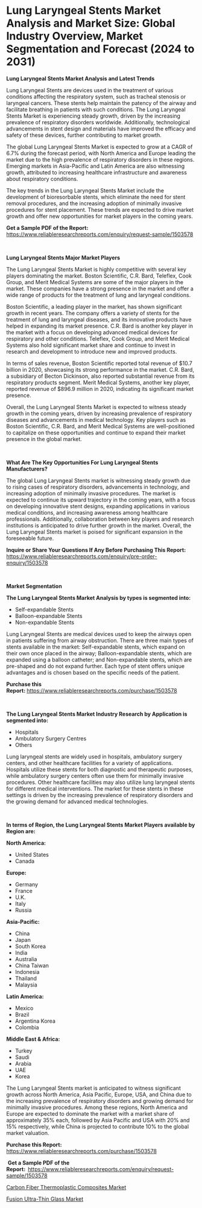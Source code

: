 <p><h1>Lung Laryngeal Stents Market Analysis and Market Size: Global Industry Overview, Market Segmentation and Forecast (2024 to 2031)</h1></p><p><strong>Lung Laryngeal Stents Market Analysis and Latest Trends</strong></p>
<p><p>Lung Laryngeal Stents are devices used in the treatment of various conditions affecting the respiratory system, such as tracheal stenosis or laryngeal cancers. These stents help maintain the patency of the airway and facilitate breathing in patients with such conditions. The Lung Laryngeal Stents Market is experiencing steady growth, driven by the increasing prevalence of respiratory disorders worldwide. Additionally, technological advancements in stent design and materials have improved the efficacy and safety of these devices, further contributing to market growth.</p><p>The global Lung Laryngeal Stents Market is expected to grow at a CAGR of 6.7% during the forecast period, with North America and Europe leading the market due to the high prevalence of respiratory disorders in these regions. Emerging markets in Asia-Pacific and Latin America are also witnessing growth, attributed to increasing healthcare infrastructure and awareness about respiratory conditions.</p><p>The key trends in the Lung Laryngeal Stents Market include the development of bioresorbable stents, which eliminate the need for stent removal procedures, and the increasing adoption of minimally invasive procedures for stent placement. These trends are expected to drive market growth and offer new opportunities for market players in the coming years.</p></p>
<p><strong>Get a Sample PDF of the Report:&nbsp;</strong> <a href="https://www.reliableresearchreports.com/enquiry/request-sample/1503578">https://www.reliableresearchreports.com/enquiry/request-sample/1503578</a></p>
<p>&nbsp;</p>
<p><strong>Lung Laryngeal Stents Major Market Players</strong></p>
<p><p>The Lung Laryngeal Stents Market is highly competitive with several key players dominating the market. Boston Scientific, C.R. Bard, Teleflex, Cook Group, and Merit Medical Systems are some of the major players in the market. These companies have a strong presence in the market and offer a wide range of products for the treatment of lung and laryngeal conditions.</p><p>Boston Scientific, a leading player in the market, has shown significant growth in recent years. The company offers a variety of stents for the treatment of lung and laryngeal diseases, and its innovative products have helped in expanding its market presence. C.R. Bard is another key player in the market with a focus on developing advanced medical devices for respiratory and other conditions. Teleflex, Cook Group, and Merit Medical Systems also hold significant market share and continue to invest in research and development to introduce new and improved products.</p><p>In terms of sales revenue, Boston Scientific reported total revenue of $10.7 billion in 2020, showcasing its strong performance in the market. C.R. Bard, a subsidiary of Becton Dickinson, also reported substantial revenue from its respiratory products segment. Merit Medical Systems, another key player, reported revenue of $896.9 million in 2020, indicating its significant market presence.</p><p>Overall, the Lung Laryngeal Stents Market is expected to witness steady growth in the coming years, driven by increasing prevalence of respiratory diseases and advancements in medical technology. Key players such as Boston Scientific, C.R. Bard, and Merit Medical Systems are well-positioned to capitalize on these opportunities and continue to expand their market presence in the global market.</p></p>
<p>&nbsp;</p>
<p><strong>What Are The Key Opportunities For Lung Laryngeal Stents Manufacturers?</strong></p>
<p><p>The global Lung Laryngeal Stents market is witnessing steady growth due to rising cases of respiratory disorders, advancements in technology, and increasing adoption of minimally invasive procedures. The market is expected to continue its upward trajectory in the coming years, with a focus on developing innovative stent designs, expanding applications in various medical conditions, and increasing awareness among healthcare professionals. Additionally, collaboration between key players and research institutions is anticipated to drive further growth in the market. Overall, the Lung Laryngeal Stents market is poised for significant expansion in the foreseeable future.</p></p>
<p><strong>Inquire or Share Your Questions If Any Before Purchasing This Report:</strong> <a href="https://www.reliableresearchreports.com/enquiry/pre-order-enquiry/1503578">https://www.reliableresearchreports.com/enquiry/pre-order-enquiry/1503578</a></p>
<p>&nbsp;</p>
<p><strong>Market Segmentation</strong></p>
<p><strong>The Lung Laryngeal Stents Market Analysis by types is segmented into:</strong></p>
<p><ul><li>Self-expandable Stents</li><li>Balloon-expandable Stents</li><li>Non-expandable Stents</li></ul></p>
<p><p>Lung Laryngeal Stents are medical devices used to keep the airways open in patients suffering from airway obstruction. There are three main types of stents available in the market: Self-expandable stents, which expand on their own once placed in the airway; Balloon-expandable stents, which are expanded using a balloon catheter; and Non-expandable stents, which are pre-shaped and do not expand further. Each type of stent offers unique advantages and is chosen based on the specific needs of the patient.</p></p>
<p><strong>Purchase this Report:&nbsp;</strong><a href="https://www.reliableresearchreports.com/purchase/1503578">https://www.reliableresearchreports.com/purchase/1503578</a></p>
<p>&nbsp;</p>
<p><strong>The Lung Laryngeal Stents Market Industry Research by Application is segmented into:</strong></p>
<p><ul><li>Hospitals</li><li>Ambulatory Surgery Centres</li><li>Others</li></ul></p>
<p><p>Lung laryngeal stents are widely used in hospitals, ambulatory surgery centers, and other healthcare facilities for a variety of applications. Hospitals utilize these stents for both diagnostic and therapeutic purposes, while ambulatory surgery centers often use them for minimally invasive procedures. Other healthcare facilities may also utilize lung laryngeal stents for different medical interventions. The market for these stents in these settings is driven by the increasing prevalence of respiratory disorders and the growing demand for advanced medical technologies.</p></p>
<p>&nbsp;</p>
<p><strong>In terms of Region, the Lung Laryngeal Stents Market Players available by Region are:</strong></p>
<p>
    <p> <strong> North America: </strong>
        <ul>
            <li>United States</li>
            <li>Canada</li>
        </ul>
        </p> 
    <p> <strong> Europe: </strong>
        <ul>
            <li>Germany</li>
            <li>France</li>
            <li>U.K.</li>
            <li>Italy</li>
            <li>Russia</li>
        </ul>
        </p> 
    <p> <strong> Asia-Pacific: </strong>
        <ul>
            <li>China</li>
            <li>Japan</li>
            <li>South Korea</li>
            <li>India</li>
            <li>Australia</li>
            <li>China Taiwan</li>
            <li>Indonesia</li>
            <li>Thailand</li>
            <li>Malaysia</li>
        </ul>
        </p> 
    <p> <strong> Latin America: </strong>
        <ul>
            <li>Mexico</li>
            <li>Brazil</li>
            <li>Argentina Korea</li>
            <li>Colombia</li>
        </ul>
        </p> 
    <p> <strong> Middle East & Africa: </strong>
        <ul>
            <li>Turkey</li>
            <li>Saudi</li>
            <li>Arabia</li>
            <li>UAE</li>
            <li>Korea</li>
        </ul>
    </p>
    </p>
<p><p>The Lung Laryngeal Stents market is anticipated to witness significant growth across North America, Asia Pacific, Europe, USA, and China due to the increasing prevalence of respiratory disorders and growing demand for minimally invasive procedures. Among these regions, North America and Europe are expected to dominate the market with a market share of approximately 35% each, followed by Asia Pacific and USA with 20% and 15% respectively, while China is projected to contribute 10% to the global market valuation.</p></p>
<p><strong>Purchase this Report: </strong><a href="https://www.reliableresearchreports.com/purchase/1503578">https://www.reliableresearchreports.com/purchase/1503578</a></p>
<p>&nbsp;<strong>Get a Sample PDF of the Report:&nbsp;&nbsp;</strong><a href="https://www.reliableresearchreports.com/enquiry/request-sample/1503578">https://www.reliableresearchreports.com/enquiry/request-sample/1503578</a></p>
<p><strong></strong></p>
<p><p><a href="https://github.com/gamblestampleyjenny50m5sl6/Market-Research-Report-List-1/blob/main/carbon-fiber-thermoplastic-composites-market.md">Carbon Fiber Thermoplastic Composites Market</a></p><p><a href="https://github.com/nicholepatriciadoylenwnrjr0/Market-Research-Report-List-1/blob/main/fusion-ultra-thin-glass-market.md">Fusion Ultra-Thin Glass Market</a></p></p>